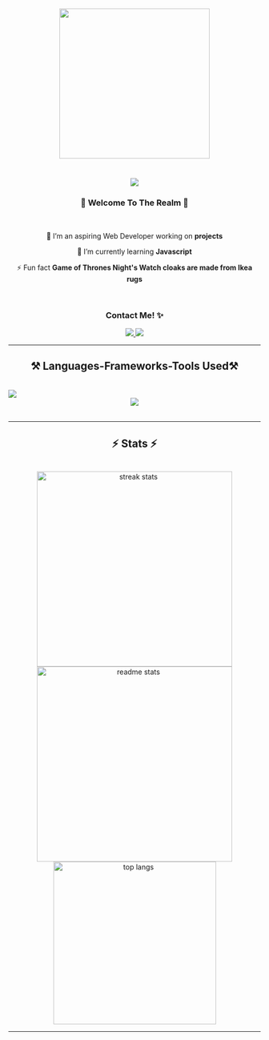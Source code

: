 <!--<img align="right" src="https://visitor-badge.laobi.icu/badge?page_id=Lokesh1933.Lokesh1933" /> -->
<h1 align="center">
    <img src="https://user-images.githubusercontent.com/74038190/225813708-98b745f2-7d22-48cf-9150-083f1b00d6c9.gif" width="300"/>
  </h1>
  <h1 align="center">
      <img src="https://readme-typing-svg.herokuapp.com/?font=Righteous&size=35&center=true&vCenter=true&width=500&height=70&duration=4000&lines=Hi+There!+👋;+I'm+Lokesh+Priyanshu!;" />
  </h1>
  
  <h3 align="Center">🌟 Welcome To The Realm 🌟</h3>
  
  <br/>
  
  <div align="Center">
   
   🔭 I’m an aspiring Web Developer working on  **projects**
   
   🌱 I’m currently learning **Javascript**
  
  
  
  ⚡ Fun fact  **Game of Thrones Night's Watch cloaks are made from Ikea rugs** 
    
  
  </div>
  <br>
  
  <div align="center"><h3>Contact Me! ✨</h3> 
    <a href="mailto:a301xlokeshn@gmail.com">
      <img src="https://img.shields.io/badge/Gmail-333333?style=for-the-badge&logo=gmail&logoColor=red" />
    </a>
    <a href="https://www.linkedin.com/in/lokesh-priyanshu-a4b586256/" target="_blank">
      <img src="https://img.shields.io/badge/LinkedIn-0077B5?style=for-the-badge&logo=linkedin&logoColor=white" target="_blank" />
    </a>
    <!--<a href="https://salesp07.github.io" target="_blank">
       <img src="https://img.shields.io/badge/Portfolio-FF5722?style=for-the-badge&logo=todoist&logoColor=white" target="_blank" /> <!-- sqlite, safari, google-chrome are other good icon options -->
    </a>
  </div>
  
   <hr/>
   
  <h2 align="Center">⚒️ Languages-Frameworks-Tools Used⚒️</h2>
  <br/>
  <div align="Center">
      <img src="https://skillicons.dev/icons?i=html,css,vscode,github,figma,git" style="display: block;" />
      <img src="https://skillicons.dev/icons?i=nodejs,bootstrap,python,javascript,c,java,mysql style="display: block;" /><br>
      
  </div>
  
  <br/>
  
  
  
  <!-- <div align="center">
    <h2>🐍 My Contributions 👇 🐍</h2>
    <br>
    <img alt="snake eating my contributions" src="https://raw.githubusercontent.com/Lokesh1933/Lokesh1933/output/github-contribution-grid-snake.svg" />
    
    
  </div> -->
  
  <hr/>
  
  <h2 align="center">⚡ Stats ⚡</h2>
  <br>
  <div align=center>
    <!--<img width=390 src="https://github-readme-streak-stats.vercel.app/?user=Lokesh1933&count_private=true&theme=react&border_radius=10" alt="streak stats"/> -->
    <img width=390 src="https://streak-stats.demolab.com/?user=Lokesh1933&theme=dark" alt="streak stats"/>
    <img width=390 src="https://github-readme-stats.vercel.app/api?username=Lokesh1933&show_icons=true&theme=react&rank_icon=github&border_radius=10" alt="readme stats" />
    <br/>
    <!--[![Lokesh's GitHub stats](https://github-readme-stats.vercel.app/api?username=Lokesh1933)](https://github.com/Lokesh1933/github-readme-stats) -->
    <img width=325 align="center" src="https://github-readme-stats.vercel.app/api/top-langs/?username=Lokesh1933&layout=compact" alt="top langs" /> 
  </div>
  
  
  
  <hr/>
  
  <!-- <br/>
  
  <div align="center">
  <a href='https://ko-fi.com/V7V4RAK9C' target='_blank'><img height='64' style='border:0px;height:64px;' src='https://storage.ko-fi.com/cdn/kofi1.png?v=3' border='0' alt='Buy Me a Coffee at ko-fi.com' /></a>
  </div> -->
  
  <br/>
